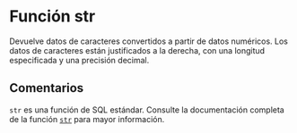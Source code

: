 ﻿---
SidebarGroup: "Funciones de texto"
Autogenerated: true
---

# Función  str

Devuelve datos de caracteres convertidos a partir de datos numéricos. Los datos de caracteres están justificados a la derecha, con una longitud especificada y una precisión decimal.

## Comentarios 

`str` es una función de SQL estándar. Consulte la documentación completa de la función [`str`](https://learn.microsoft.com/es-es/sql/t-sql/functions/str-transact-sql) para mayor información.
